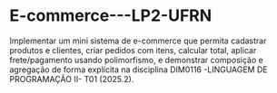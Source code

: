 # E-commerce---LP2-UFRN
Implementar um mini sistema de e-commerce que permita cadastrar produtos e clientes, criar pedidos com itens, calcular total, aplicar frete/pagamento usando polimorfismo, e demonstrar composição e agregação de forma explícita na disciplina DIM0116 -LINGUAGEM DE PROGRAMAÇÃO II- T01 (2025.2).
